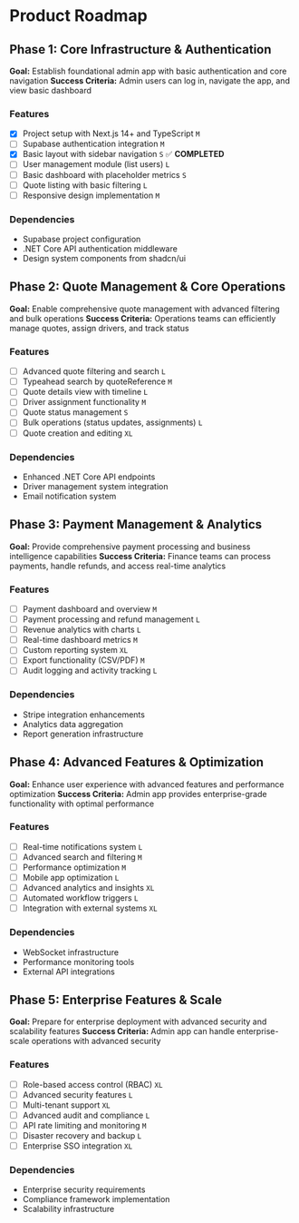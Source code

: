 # Product Roadmap

## Phase 1: Core Infrastructure & Authentication

**Goal:** Establish foundational admin app with basic authentication and core navigation
**Success Criteria:** Admin users can log in, navigate the app, and view basic dashboard

### Features

- [x] Project setup with Next.js 14+ and TypeScript `M`
- [ ] Supabase authentication integration `M`
- [x] Basic layout with sidebar navigation `S` ✅ **COMPLETED**
- [ ] User management module (list users) `L`
- [ ] Basic dashboard with placeholder metrics `S`
- [ ] Quote listing with basic filtering `L`
- [ ] Responsive design implementation `M`

### Dependencies

- Supabase project configuration
- .NET Core API authentication middleware
- Design system components from shadcn/ui

## Phase 2: Quote Management & Core Operations

**Goal:** Enable comprehensive quote management with advanced filtering and bulk operations
**Success Criteria:** Operations teams can efficiently manage quotes, assign drivers, and track status

### Features

- [ ] Advanced quote filtering and search `L`
- [ ] Typeahead search by quoteReference `M`
- [ ] Quote details view with timeline `L`
- [ ] Driver assignment functionality `M`
- [ ] Quote status management `S`
- [ ] Bulk operations (status updates, assignments) `L`
- [ ] Quote creation and editing `XL`

### Dependencies

- Enhanced .NET Core API endpoints
- Driver management system integration
- Email notification system

## Phase 3: Payment Management & Analytics

**Goal:** Provide comprehensive payment processing and business intelligence capabilities
**Success Criteria:** Finance teams can process payments, handle refunds, and access real-time analytics

### Features

- [ ] Payment dashboard and overview `M`
- [ ] Payment processing and refund management `L`
- [ ] Revenue analytics with charts `L`
- [ ] Real-time dashboard metrics `M`
- [ ] Custom reporting system `XL`
- [ ] Export functionality (CSV/PDF) `M`
- [ ] Audit logging and activity tracking `L`

### Dependencies

- Stripe integration enhancements
- Analytics data aggregation
- Report generation infrastructure

## Phase 4: Advanced Features & Optimization

**Goal:** Enhance user experience with advanced features and performance optimization
**Success Criteria:** Admin app provides enterprise-grade functionality with optimal performance

### Features

- [ ] Real-time notifications system `L`
- [ ] Advanced search and filtering `M`
- [ ] Performance optimization `M`
- [ ] Mobile app optimization `L`
- [ ] Advanced analytics and insights `XL`
- [ ] Automated workflow triggers `L`
- [ ] Integration with external systems `XL`

### Dependencies

- WebSocket infrastructure
- Performance monitoring tools
- External API integrations

## Phase 5: Enterprise Features & Scale

**Goal:** Prepare for enterprise deployment with advanced security and scalability features
**Success Criteria:** Admin app can handle enterprise-scale operations with advanced security

### Features

- [ ] Role-based access control (RBAC) `XL`
- [ ] Advanced security features `L`
- [ ] Multi-tenant support `XL`
- [ ] Advanced audit and compliance `L`
- [ ] API rate limiting and monitoring `M`
- [ ] Disaster recovery and backup `L`
- [ ] Enterprise SSO integration `XL`

### Dependencies

- Enterprise security requirements
- Compliance framework implementation
- Scalability infrastructure

